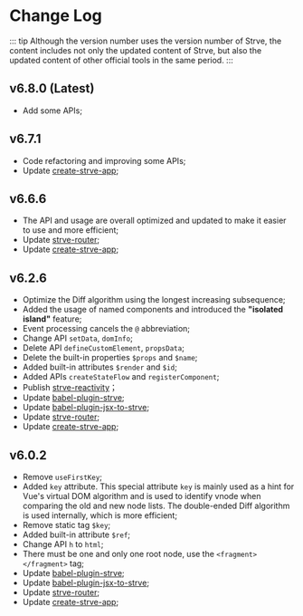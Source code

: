 # Change Log

::: tip
Although the version number uses the version number of Strve, the content includes not only the updated content of Strve, but also the updated content of other official tools in the same period.
:::

## v6.8.0 (Latest)

- Add some APIs;

## v6.7.1

- Code refactoring and improving some APIs;
- Update [create-strve-app](https://www.npmjs.com/package/create-strve-app);

## v6.6.6

- The API and usage are overall optimized and updated to make it easier to use and more efficient;
- Update [strve-router](https://www.npmjs.com/package/strve-router);
- Update [create-strve-app](https://www.npmjs.com/package/create-strve-app);

## v6.2.6

- Optimize the Diff algorithm using the longest increasing subsequence;
- Added the usage of named components and introduced the **"isolated island"** feature;
- Event processing cancels the `@` abbreviation;
- Change API `setData`, `domInfo`;
- Delete API `defineCustomElement`, `propsData`;
- Delete the built-in properties `$props` and `$name`;
- Added built-in attributes `$render` and `$id`;
- Added APIs `createStateFlow` and `registerComponent`;
- Publish [strve-reactivity](https://www.npmjs.com/package/strve-reactivity)；
- Update [babel-plugin-strve](https://www.npmjs.com/package/babel-plugin-strve);
- Update [babel-plugin-jsx-to-strve](https://www.npmjs.com/package/babel-plugin-jsx-to-strve);
- Update [strve-router](https://www.npmjs.com/package/strve-router);
- Update [create-strve-app](https://www.npmjs.com/package/create-strve-app);

## v6.0.2

- Remove `useFirstKey`;
- Added `key` attribute. This special attribute `key` is mainly used as a hint for Vue's virtual DOM algorithm and is used to identify vnode when comparing the old and new node lists. The double-ended Diff algorithm is used internally, which is more efficient;
- Remove static tag `$key`;
- Added built-in attribute `$ref`;
- Change API `h` to `html`;
- There must be one and only one root node, use the `<fragment></fragment>` tag;
- Update [babel-plugin-strve](https://www.npmjs.com/package/babel-plugin-strve);
- Update [babel-plugin-jsx-to-strve](https://www.npmjs.com/package/babel-plugin-jsx-to-strve);
- Update [strve-router](https://www.npmjs.com/package/strve-router);
- Update [create-strve-app](https://www.npmjs.com/package/create-strve-app);
